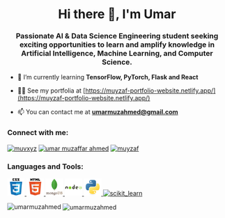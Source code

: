 <h1 align="center">Hi there 👋, I'm Umar</h1>
<h3 align="center">Passionate AI & Data Science Engineering student seeking exciting opportunities to learn and amplify knowledge in Artificial Intelligence, Machine Learning, and Computer Science.</h3>

- 🌱 I’m currently learning **TensorFlow, PyTorch, Flask and React**

- 👨‍💻 See my portfolia at [https://muyzaf-portfolio-website.netlify.app/](https://muyzaf-portfolio-website.netlify.app/)

- 📫 You can contact me at **umarmuzahmed@gmail.com**

<h3 align="left">Connect with me:</h3>
<p align="left">
<a href="https://twitter.com/muvxyz" target="blank"><img align="center" src="https://raw.githubusercontent.com/rahuldkjain/github-profile-readme-generator/master/src/images/icons/Social/twitter.svg" alt="muvxyz" height="30" width="40" /></a>
<a href="https://linkedin.com/in/umar muzaffar ahmed" target="blank"><img align="center" src="https://raw.githubusercontent.com/rahuldkjain/github-profile-readme-generator/master/src/images/icons/Social/linked-in-alt.svg" alt="umar muzaffar ahmed" height="30" width="40" /></a>
<a href="https://instagram.com/muyzaf" target="blank"><img align="center" src="https://raw.githubusercontent.com/rahuldkjain/github-profile-readme-generator/master/src/images/icons/Social/instagram.svg" alt="muyzaf" height="30" width="40" /></a>
</p>

<h3 align="left">Languages and Tools:</h3>
<p align="left"> <a href="https://www.w3schools.com/css/" target="_blank" rel="noreferrer"> <img src="https://raw.githubusercontent.com/devicons/devicon/master/icons/css3/css3-original-wordmark.svg" alt="css3" width="40" height="40"/> </a> <a href="https://www.w3.org/html/" target="_blank" rel="noreferrer"> <img src="https://raw.githubusercontent.com/devicons/devicon/master/icons/html5/html5-original-wordmark.svg" alt="html5" width="40" height="40"/> </a> <a href="https://www.mongodb.com/" target="_blank" rel="noreferrer"> <img src="https://raw.githubusercontent.com/devicons/devicon/master/icons/mongodb/mongodb-original-wordmark.svg" alt="mongodb" width="40" height="40"/> </a> <a href="https://nodejs.org" target="_blank" rel="noreferrer"> <img src="https://raw.githubusercontent.com/devicons/devicon/master/icons/nodejs/nodejs-original-wordmark.svg" alt="nodejs" width="40" height="40"/> </a> <a href="https://www.python.org" target="_blank" rel="noreferrer"> <img src="https://raw.githubusercontent.com/devicons/devicon/master/icons/python/python-original.svg" alt="python" width="40" height="40"/> </a> <a href="https://scikit-learn.org/" target="_blank" rel="noreferrer"> <img src="https://upload.wikimedia.org/wikipedia/commons/0/05/Scikit_learn_logo_small.svg" alt="scikit_learn" width="40" height="40"/> </a> </p>

<p><img align="left" src="https://github-readme-stats.vercel.app/api/top-langs?username=umarmuzahmed&show_icons=true&locale=en&layout=compact" alt="umarmuzahmed" /></p>

<p>&nbsp;<img align="center" src="https://github-readme-stats.vercel.app/api?username=umarmuzahmed&show_icons=true&locale=en" alt="umarmuzahmed" /></p>

